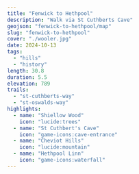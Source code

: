 ```yaml
---
title: "Fenwick to Hethpool"
description: "Walk via St Cuthberts Cave"
geojson: "fenwick-to-hethpool/map"
slug: "fenwick-to-hethpool"
cover: "./wooler.jpg"
date: 2024-10-13
tags:
  - "hills"
  - "history"
length: 30.8
duration: 5.5
elevation: 789
trails:
  - "st-cuthberts-way"
  - "st-oswalds-way"
highlights:
  - name: "Shiellow Wood"
    icon: "lucide:trees"
  - name: "St Cuthbert's Cave"
    icon: "game-icons:cave-entrance"
  - name: "Cheviot Hills"
    icon: "lucide:mountain"
  - name: "Hethpool Linn"
    icon: "game-icons:waterfall"
---
```

